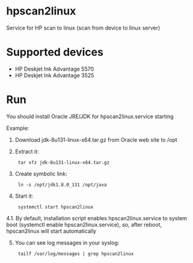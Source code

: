 # hpscan2linux
Service for HP scan to linux (scan from device to linux server)

# Supported devices
- HP Deskjet Ink Advantage 5570
- HP Deskjet Ink Advantage 3525

# Run
You should install Oracle JRE/JDK for hpscan2linux.service starting

Example:

1. Download jdk-8u131-linux-x64.tar.gz from Oracle web site to /opt

2. Extract it:

        tar xfz jdk-8u131-linux-x64.tar.gz
        
3. Create symbolic link:

        ln -s /opt/jdk1.8.0_131 /opt/java
        
4. Start it:

        systemctl start hpscan2linux
        
4.1. By default, installation script enables hpscan2linux.service to system boot (systemctl enable hpscan2linux.service), so, after reboot, hpscan2linux will start automatically

5. You can see log messages in your syslog:

        tailf /var/log/messages | grep hpscan2linux

